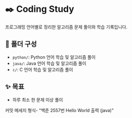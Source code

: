 # ✒️ Coding Study

프로그래밍 언어별로 정리한 알고리즘 문제 풀이와 학습 기록입니다.

## 📂 폴더 구성
- `python/`: Python 언어 학습 및 알고리즘 풀이
- `java/`: Java 언어 학습 및 알고리즘 풀이
- `c/`: C 언어 학습 및 알고리즘 풀이

## ✨ 목표
- 하루 최소 한 문제 이상 풀이

커밋 메세지 형식- "백준 2557번 Hello World 출력 (java)"